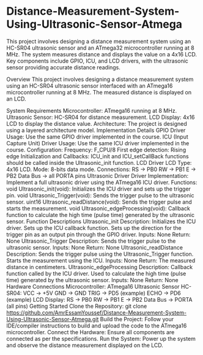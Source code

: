 # Distance-Measurement-System-Using-Ultrasonic-Sensor-Atmega
This project involves designing a distance measurement system using an HC-SR04 ultrasonic sensor and an ATmega32 microcontroller running at 8 MHz. The system measures distance and displays the value on a 4x16 LCD. Key components include GPIO, ICU, and LCD drivers, with the ultrasonic sensor providing accurate distance readings.

Overview
This project involves designing a distance measurement system using an HC-SR04 ultrasonic sensor interfaced with an ATmega16 microcontroller running at 8 MHz. The measured distance is displayed on an LCD.

System Requirements
Microcontroller: ATmega16 running at 8 MHz.
Ultrasonic Sensor: HC-SR04 for distance measurement.
LCD Display: 4x16 LCD to display the distance value.
Architecture: The project is designed using a layered architecture model.
Implementation Details
GPIO Driver
Usage: Use the same GPIO driver implemented in the course.
ICU (Input Capture Unit) Driver
Usage: Use the same ICU driver implemented in the course.
Configuration:
Frequency: F_CPU/8
First edge detection: Rising edge
Initialization and Callbacks:
ICU_init and ICU_setCallBack functions should be called inside the Ultrasonic_init function.
LCD Driver
LCD Type: 4x16 LCD.
Mode: 8-bits data mode.
Connections:
RS → PB0
RW → PB1
E → PB2
Data Bus → all PORTA pins
Ultrasonic Driver
Driver Implementation: Implement a full ultrasonic driver using the ATmega16 ICU driver.
Functions:
void Ultrasonic_init(void): Initializes the ICU driver and sets up the trigger pin.
void Ultrasonic_Trigger(void): Sends the trigger pulse to the ultrasonic sensor.
uint16 Ultrasonic_readDistance(void): Sends the trigger pulse and starts the measurement.
void Ultrasonic_edgeProcessing(void): Callback function to calculate the high time (pulse time) generated by the ultrasonic sensor.
Function Descriptions
Ultrasonic_init
Description:
Initializes the ICU driver.
Sets up the ICU callback function.
Sets up the direction for the trigger pin as an output pin through the GPIO driver.
Inputs: None
Return: None
Ultrasonic_Trigger
Description: Sends the trigger pulse to the ultrasonic sensor.
Inputs: None
Return: None
Ultrasonic_readDistance
Description:
Sends the trigger pulse using the Ultrasonic_Trigger function.
Starts the measurement using the ICU.
Inputs: None
Return: The measured distance in centimeters.
Ultrasonic_edgeProcessing
Description:
Callback function called by the ICU driver.
Used to calculate the high time (pulse time) generated by the ultrasonic sensor.
Inputs: None
Return: None
Hardware Connections
Microcontroller: ATmega16
Ultrasonic Sensor HC-SR04:
VCC → +5V
GND → GND
TRIG → PD5 (example)
ECHO → PD6 (example)
LCD Display:
RS → PB0
RW → PB1
E → PB2
Data Bus → PORTA (all pins)
Getting Started
Clone the Repository:
git clone https://github.com/AmrEssamYoussef/Distance-Measurement-System-Using-Ultrasonic-Sensor-Atmega.git
Build the Project: Follow your IDE/compiler instructions to build and upload the code to the ATmega16 microcontroller.
Connect the Hardware: Ensure all components are connected as per the specifications.
Run the System: Power up the system and observe the distance measurement displayed on the LCD.
